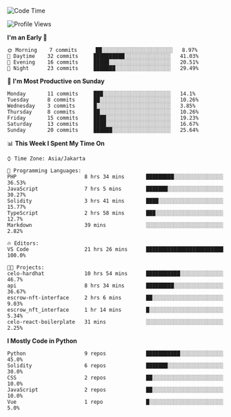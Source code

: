 <!--START_SECTION:waka-->
![Code Time](http://img.shields.io/badge/Code%20Time-1%2C135%20hrs%2014%20mins-blue)

![Profile Views](http://img.shields.io/badge/Profile%20Views-0-blue)

**I'm an Early 🐤** 

```text
🌞 Morning    7 commits      ██░░░░░░░░░░░░░░░░░░░░░░░   8.97% 
🌆 Daytime    32 commits     ██████████░░░░░░░░░░░░░░░   41.03% 
🌃 Evening    16 commits     █████░░░░░░░░░░░░░░░░░░░░   20.51% 
🌙 Night      23 commits     ███████░░░░░░░░░░░░░░░░░░   29.49%

```
📅 **I'm Most Productive on Sunday** 

```text
Monday       11 commits     ███░░░░░░░░░░░░░░░░░░░░░░   14.1% 
Tuesday      8 commits      ██░░░░░░░░░░░░░░░░░░░░░░░   10.26% 
Wednesday    3 commits      █░░░░░░░░░░░░░░░░░░░░░░░░   3.85% 
Thursday     8 commits      ██░░░░░░░░░░░░░░░░░░░░░░░   10.26% 
Friday       15 commits     ████░░░░░░░░░░░░░░░░░░░░░   19.23% 
Saturday     13 commits     ████░░░░░░░░░░░░░░░░░░░░░   16.67% 
Sunday       20 commits     ██████░░░░░░░░░░░░░░░░░░░   25.64%

```


📊 **This Week I Spent My Time On** 

```text
⌚︎ Time Zone: Asia/Jakarta

💬 Programming Languages: 
PHP                      8 hrs 34 mins       █████████░░░░░░░░░░░░░░░░   36.53% 
JavaScript               7 hrs 5 mins        ███████░░░░░░░░░░░░░░░░░░   30.27% 
Solidity                 3 hrs 41 mins       ████░░░░░░░░░░░░░░░░░░░░░   15.77% 
TypeScript               2 hrs 58 mins       ███░░░░░░░░░░░░░░░░░░░░░░   12.7% 
Markdown                 39 mins             ░░░░░░░░░░░░░░░░░░░░░░░░░   2.82%

🔥 Editors: 
VS Code                  21 hrs 26 mins      █████████████████████████   100.0%

🐱‍💻 Projects: 
celo-hardhat             10 hrs 54 mins      ███████████░░░░░░░░░░░░░░   46.7% 
api                      8 hrs 34 mins       █████████░░░░░░░░░░░░░░░░   36.67% 
escrow-nft-interface     2 hrs 6 mins        ██░░░░░░░░░░░░░░░░░░░░░░░   9.03% 
escrow_nft_interface     1 hr 14 mins        █░░░░░░░░░░░░░░░░░░░░░░░░   5.34% 
celo-react-boilerplate   31 mins             ░░░░░░░░░░░░░░░░░░░░░░░░░   2.25%

```

**I Mostly Code in Python** 

```text
Python                   9 repos             ███████████░░░░░░░░░░░░░░   45.0% 
Solidity                 6 repos             ███████░░░░░░░░░░░░░░░░░░   30.0% 
CSS                      2 repos             ██░░░░░░░░░░░░░░░░░░░░░░░   10.0% 
JavaScript               2 repos             ██░░░░░░░░░░░░░░░░░░░░░░░   10.0% 
Vue                      1 repo              █░░░░░░░░░░░░░░░░░░░░░░░░   5.0%

```



<!--END_SECTION:waka-->
